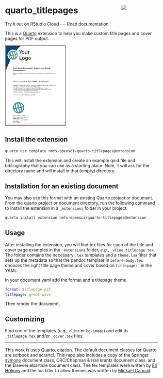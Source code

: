 # quarto_titlepages <a href="https://github.com/nmfs-opensci/quarto_titlepages"><img src="https://github.com/nmfs-opensci.png" align="right" width="120"/></a>

[Try it out on RStudio Cloud](https://rstudio.cloud/content/4370280) --- [Read documentation](https://nmfs-opensci.github.io/quarto_titlepages/)

This is a [Quarto](https://quarto.org/) extension to help you make custom title pages and cover pages for PDF output.

<a href="img/bg-image.png"><img src="img/example.png" width="200"/></a>

## Install the extension

```bash
quarto use template nmfs-opensci/quarto-titlepages@extension
```

This will install the extension and create an example qmd file and bibliography that you can use as a starting place. Note, it will ask for the directory name and will install in that (empty) directory.

## Installation for an existing document

You may also use this format with an existing Quarto project or document.
From the quarto project or document directory, run the following command to install the extension in a `_extensions` folder in your project:

```bash
quarto install extension nmfs-opensci/quarto-titlepages@extension
```

## Usage

After installing the extension, you will find tex files for each of the title and cover page examples in the `_extensions` folder, *e.g.*, `_vline_titlepage.tex`.
The folder contains the necessary `.tex` templates and a `theme.lua` filter that sets up the metadata so that the pandoc template in `before-body.tex` chooses the right title page theme and cover based on `titlepage: ` in the YAML.

In your document yaml add the format and a titlepage theme.

```yaml
format: titlepage-pdf
titlepage: great-wave
```

Then render the document.

## Customizing

Find one of the templates (*e.g.*, `vline` or `bg-image`) and edit its `_titlepage.tex` and/or `_cover.tex` files.

------

This work is uses [Quarto](https://quarto.org/), [citation](https://github.com/quarto-dev/quarto-cli/blob/main/CITATION.cff).
The default document classes for Quarto are scrbook and scrartcl.
This repo also includes a copy of the Springer [svmono](https://www.springernature.com/gp/authors/campaigns/latex-author-support) document class, CRC/Chapman & Hall krantz document class, and the Elsevier elsarticle document class. The tex templates were written by [Eli Holmes](https://github.com/eeholmes) and the lua filter to allow themes was written by [Mickaël Canouil](https://github.com/mcanouil).
